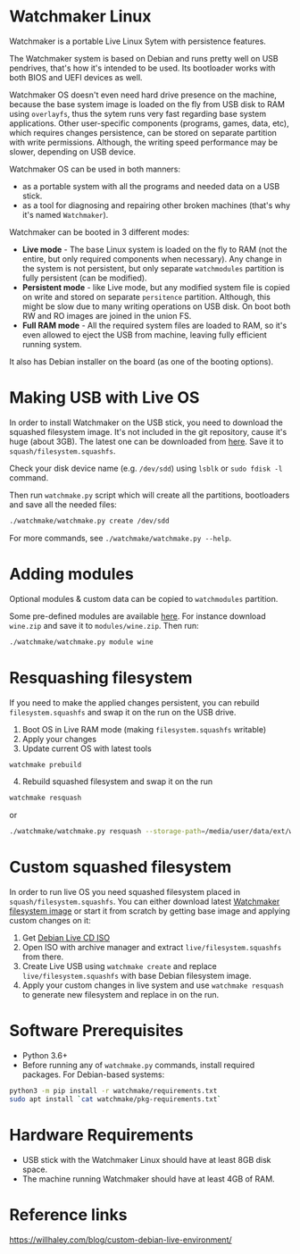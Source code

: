 Watchmaker Linux
================
Watchmaker is a portable Live Linux Sytem with persistence features.

The Watchmaker system is based on Debian and runs pretty well on USB pendrives, that's how it's intended to be used.
Its bootloader works with both BIOS and UEFI devices as well.

Watchmaker OS doesn't even need hard drive presence on the machine, because the base system image is loaded on the fly from USB disk to RAM using `overlayfs`, thus the sytem runs very fast regarding base system applications.
Other user-specific components (programs, games, data, etc), which requires changes persistence, can be stored on separate partition with write permissions.
Although, the writing speed performance may be slower, depending on USB device.

Watchmaker OS can be used in both manners:
- as a portable system with all the programs and needed data on a USB stick.
- as a tool for diagnosing and repairing other broken machines (that's why it's named `Watchmaker`).

Watchmaker can be booted in 3 different modes:
* **Live mode** - The base Linux system is loaded on the fly to RAM (not the entire, but only required components when necessary). Any change in the system is not persistent, but only separate `watchmodules` partition is fully persistent (can be modified).
* **Persistent mode** - like Live mode, but any modified system file is copied on write and stored on separate `persitence` partition. Although, this might be slow due to many writing operations on USB disk. On boot both RW and RO images are joined in the union FS.
* **Full RAM mode** - All the required system files are loaded to RAM, so it's even allowed to eject the USB from machine, leaving fully efficient running system.

It also has Debian installer on the board (as one of the booting options).

# Making USB with Live OS
In order to install Watchmaker on the USB stick, you need to download the squashed filesystem image. It's not included in the git repository, cause it's huge (about 3GB).
The latest one can be downloaded from [here](https://drive.google.com/drive/folders/1dM3Hzds_2qhJ9KLAo6CgsyE4K_-yaj75?usp=sharing). Save it to `squash/filesystem.squashfs`.

Check your disk device name (e.g. `/dev/sdd`) using `lsblk` or `sudo fdisk -l` command.

Then run `watchmake.py` script which will create all the partitions, bootloaders and save all the needed files:
```bash
./watchmake/watchmake.py create /dev/sdd
```

For more commands, see `./watchmake/watchmake.py --help`.

# Adding modules
Optional modules & custom data can be copied to `watchmodules` partition.

Some pre-defined modules are available [here](https://drive.google.com/drive/folders/12vn14uRO9fMJdfilrou3U5jd4cLzadAZ?usp=sharing).
For instance download `wine.zip` and save it to `modules/wine.zip`. Then run:
```bash
./watchmake/watchmake.py module wine
```

# Resquashing filesystem
If you need to make the applied changes persistent, you can rebuild `filesystem.squashfs` and swap it on the run on the USB drive.
1. Boot OS in Live RAM mode (making `filesystem.squashfs` writable)
2. Apply your changes
3. Update current OS with latest tools
```bash
watchmake prebuild
```
4. Rebuild squashed filesystem and swap it on the run
```bash
watchmake resquash
```
or
```bash
./watchmake/watchmake.py resquash --storage-path=/media/user/data/ext/watchmaker/squash
```

# Custom squashed filesystem
In order to run live OS you need squashed filesystem placed in `squash/filesystem.squashfs`.
You can either download latest [Watchmaker filesystem image](https://drive.google.com/drive/folders/1dM3Hzds_2qhJ9KLAo6CgsyE4K_-yaj75?usp=sharing) or start it from scratch by getting base image and applying custom changes on it:

1. Get [Debian Live CD ISO](https://www.debian.org/CD/live/)
2. Open ISO with archive manager and extract `live/filesystem.squashfs` from there.
3. Create Live USB using `watchmake create` and replace `live/filesystem.squashfs` with base Debian filesystem image.
4. Apply your custom changes in live system and use `watchmake resquash` to generate new filesystem and replace in on the run.

# Software Prerequisites
* Python 3.6+
* Before running any of `watchmake.py` commands, install required packages. For Debian-based systems:
```bash
python3 -m pip install -r watchmake/requirements.txt
sudo apt install `cat watchmake/pkg-requirements.txt`
```

# Hardware Requirements
- USB stick with the Watchmaker Linux should have at least 8GB disk space.
- The machine running Watchmaker should have at least 4GB of RAM.

# Reference links
https://willhaley.com/blog/custom-debian-live-environment/
